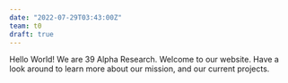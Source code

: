```yaml
---
date: "2022-07-29T03:43:00Z"
team: t0
draft: true
---
```


Hello World! We are 39 Alpha Research. Welcome to our website. Have a look around to learn more about our mission, and our current projects. 
